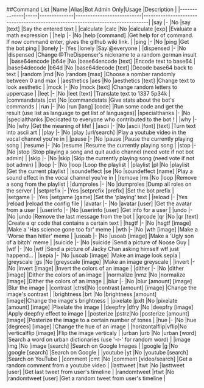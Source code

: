 ##Command List
|Name          |Alias|Bot Admin Only|Usage                      |Description                                                                     |
|--------------|-----|--------------|---------------------------|--------------------------------------------------------------------------------|
|say           |-    |No            |say [text]                 |Say the entered text                                                            |
|calculate     |calc |No            |calculate [exp]            |Evaluate a math expression                                                      |
|help          |-    |No            |help [command]             |Get help for of command. If now command enter, gives the github wiki link.      |
|ping          |-    |No            |ping                       |Get the bot ping                                                                |
|lonely        |-    |Yes           |lonely                     |Say @everyone                                                                   |
|dispensed     |-    |No            |dispensed                  |Change @TheDispenser's nickname to a random german insult                       |
|base64encode  |b64e |No            |base64encode [text]        |Encode text to base64                                                           |
|base64decode  |b64d |No            |base64decode [text]        |Decode base64 back to text                                                      |
|random        |rnd  |No            |random [max]               |Choose a nomber randomly between 0 and max                                      |
|aesthetics    |aes  |No            |aesthetics [text]          |Change text to look aesthetic                                                   |
|mock          |-    |No            |mock [text]                |Change random letters to uppercase                                              |
|leet          |-    |No            |leet [text]                |Translate text to 1337 5p34k                                                    |
|commandstats  |cst  |No            |commandstats               |Give stats about the bot's commands                                             |
|run           |-    |No            |run [lang] [code]          |Run some code and get the result (use list as language to get list of languages)|
|specialthanks |-    |No            |specialthanks              |Decicated to everyone who contributed to the bot !                              |
|why           |-    |No            |why                        |Get the meaning of life!                                                        |
|ascii         |-    |No            |ascii [font] [text]        |Turn text into ascii art                                                        |
|play          |-    |No            |play [url/search]          |Play a youtube video in the vocal channel you're in                             |
|pause         |-    |No            |pause                      |Pause the currently playing song                                                |
|resume        |-    |No            |resume                     |Resume the currently playing song                                               |
|stop          |-    |No            |stop                       |Stop playing a song and quit audio channel (need vote if not bot admin)         |
|skip          |-    |No            |skip                       |Skip the currently playing song (need vote if not bot admin)                    |
|loop          |-    |No            |loop                       |Loop the playlist                                                               |
|playlist      |pl   |No            |playlist                   |Get the current playlist                                                        |
|soundeffect   |se   |No            |soundeffect [name]         |Play a sound effect in the vocal channel you're in                              |
|remove        |rm   |No            |loop                       |Remove a song from the playlist                                                 |
|dumproles     |-    |No            |dumproles                  |Dump all roles on the server                                                    |
|setprefix     |-    |Yes           |setprefix [prefix]         |Set the bot prefix                                                              |
|setgame       |-    |Yes           |setgame [game]             |Set the 'playing' text                                                          |
|reload        |-    |Yes           |reload                     |reload the config file                                                          |
|avatar        |-    |No            |avatar [user]              |Get the avatar from a user                                                      |
|userinfo      |-    |No            |userinfo [user]            |Get info for a user                                                             |
|undo          |-    |No            |undo                       |Remove the last message from the bot                                            |
|qrcode        |qr   |No            |qr [text]                  |Create a qr code that contains a certain text                                   |
|hsgtf         |-    |No            |hsgtf [image]              |Make a 'Has science gone too far' meme                                          |
|wth           |-    |No            |wth [image]                |Make a 'Worse than hitler' meme                                                 |
|usoab         |-    |No            |usoab [image]              |Make a 'Ugly son of a bitch' meme                                               |
|suicide       |-    |No            |suicide                    |Send a picture of Noose Guy                                                     |
|wtf           |-    |No            |wtf                        |Send a picture of Jacky Chan asking himself wtf just happend...                 |
|sepia         |-    |No            |usoab [image]              |Make an image look sepia                                                        |
|greyscale     |gs   |No            |greyscale [image]          |Make an image greyscale                                                         |
|invert        |-    |No            |invert [image]             |Invert the colors of an image                                                   |
|dither        |-    |No            |dither [image]             |Dither the colors of an image                                                   |
|normalize     |nmz  |No            |normalize [image]          |Dither the colors of an image                                                   |
|blur          |-    |No            |blur [amount] [image]      |Blur the image                                                                  |
|contrast      |ctrst|No            |contrast [amount] [image]  |Change the image's contrast                                                     |
|brightness    |brt  |No            |brightness [amount] [image]|Change the image's brightness                                                   |
|pixelate      |pxlt |No            |pixelate [amount] [image]  |Pixelate the image                                                              |
|deepfry       |dfry |No            |deepfry [image]            |Apply deepfry effect to image                                                   |
|posterize     |pstrz|No            |posterize [amount] [image] |Posterize the image to a certain number of tones                                |
|hue           |-    |No            |hue [degrees] [image]      |Change the hue of an image                                                      |
|horizontalflip|vflip|No            |verticalflip [image]       |Flip the image verticaly                                                        |
|urban         |urb  |No            |urban [word]               |Search a word on urban dictionaries (use '-r-' for random word)                 |
|image         |img  |No            |image [search]             |Search on Google Images                                                         |
|google        |g    |No            |google [search]            |Search on Google                                                                |
|youtube       |yt   |No            |youtube [search]           |Search on YouTube                                                               |
|comment       |cmt  |No            |comment [video/search]     |Get a random comment from a youtube video                                       |
|lasttweet     |ltwt |No            |lasttweet [user]           |Get last tweet from user's timeline                                             |
|randomtweet   |rtwt |No            |randomtweet [user]         |Get a random tweet from user's timeline                                         |
